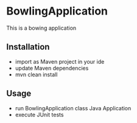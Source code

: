 # BowlingApplication
This is a bowing application

## Installation

- import as Maven project in your ide
- update Maven dependencies
- mvn clean install

## Usage

- run BowlingApplication class Java Application
- execute  JUnit tests 
